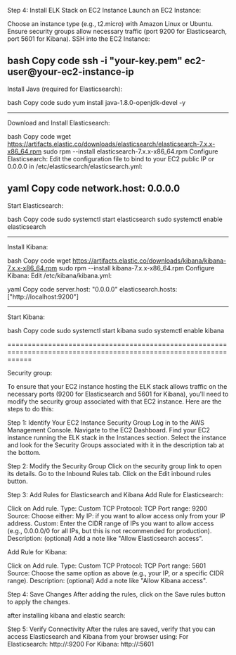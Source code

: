 Step 4: Install ELK Stack on EC2 Instance
Launch an EC2 Instance:

Choose an instance type (e.g., t2.micro) with Amazon Linux or Ubuntu.
Ensure security groups allow necessary traffic (port 9200 for Elasticsearch, port 5601 for Kibana).
SSH into the EC2 Instance:

bash
Copy code
ssh -i "your-key.pem" ec2-user@your-ec2-instance-ip
-------------------------------------------------------
Install Java (required for Elasticsearch):

bash
Copy code
sudo yum install java-1.8.0-openjdk-devel -y

-----------------------------------------------------------------------
Download and Install Elasticsearch:

bash
Copy code
wget https://artifacts.elastic.co/downloads/elasticsearch/elasticsearch-7.x.x-x86_64.rpm
sudo rpm --install elasticsearch-7.x.x-x86_64.rpm
Configure Elasticsearch: Edit the configuration file to bind to your EC2 public IP or 0.0.0.0 in /etc/elasticsearch/elasticsearch.yml:

yaml
Copy code
network.host: 0.0.0.0
----------------------------------------------
Start Elasticsearch:

bash
Copy code
sudo systemctl start elasticsearch
sudo systemctl enable elasticsearch

------------------------------------------------------------------------
Install Kibana:

bash
Copy code
wget https://artifacts.elastic.co/downloads/kibana/kibana-7.x.x-x86_64.rpm
sudo rpm --install kibana-7.x.x-x86_64.rpm
Configure Kibana: Edit /etc/kibana/kibana.yml:

yaml
Copy code
server.host: "0.0.0.0"
elasticsearch.hosts: ["http://localhost:9200"]

-----------------------------------------------------------
Start Kibana:

bash
Copy code
sudo systemctl start kibana
sudo systemctl enable kibana


==================================================================================================================

Security group:

To ensure that your EC2 instance hosting the ELK stack allows traffic on the necessary ports (9200 for Elasticsearch and 5601 for Kibana), you'll need to modify the security group associated with that EC2 instance. Here are the steps to do this:

Step 1: Identify Your EC2 Instance Security Group
Log in to the AWS Management Console.
Navigate to the EC2 Dashboard.
Find your EC2 instance running the ELK stack in the Instances section.
Select the instance and look for the Security Groups associated with it in the description tab at the bottom.

Step 2: Modify the Security Group
Click on the security group link to open its details.
Go to the Inbound Rules tab.
Click on the Edit inbound rules button.

Step 3: Add Rules for Elasticsearch and Kibana
Add Rule for Elasticsearch:

Click on Add rule.
Type: Custom TCP
Protocol: TCP
Port range: 9200
Source: Choose either:
My IP: if you want to allow access only from your IP address.
Custom: Enter the CIDR range of IPs you want to allow access (e.g., 0.0.0.0/0 for all IPs, but this is not recommended for production).
Description: (optional) Add a note like "Allow Elasticsearch access".

Add Rule for Kibana:

Click on Add rule.
Type: Custom TCP
Protocol: TCP
Port range: 5601
Source: Choose the same option as above (e.g., your IP, or a specific CIDR range).
Description: (optional) Add a note like "Allow Kibana access".

Step 4: Save Changes
After adding the rules, click on the Save rules button to apply the changes.

after installing kibana and elastic search:
 
Step 5: Verify Connectivity
After the rules are saved, verify that you can access Elasticsearch and Kibana from your browser using:
For Elasticsearch: http://<your-ec2-public-ip>:9200
For Kibana: http://<your-ec2-public-ip>:5601
